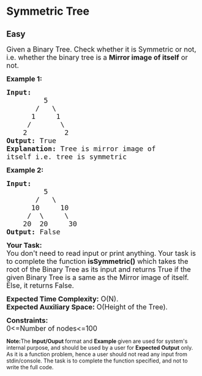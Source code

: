 # Symmetric Tree
## Easy 
<div class="problem-statement" style="user-select: auto;">
                <p style="user-select: auto;"></p><p style="user-select: auto;"><span style="font-size: 18px; user-select: auto;">Given a Binary Tree. Check whether it&nbsp;is&nbsp;Symmetric&nbsp;or not, i.e. whether the binary tree is a&nbsp;<strong style="user-select: auto;">Mirror image of itself</strong> or not.</span></p>

<p style="user-select: auto;"><span style="font-size: 18px; user-select: auto;"><strong style="user-select: auto;">Example 1:</strong></span></p>

<pre style="user-select: auto;"><span style="font-size: 18px; user-select: auto;"><strong style="user-select: auto;">Input:
</strong>         5
       /   \
      1     1
     /       \
    2         2<strong style="user-select: auto;">
Output: </strong>True<strong style="user-select: auto;">
Explanation: </strong>Tree is mirror image of
itself i.e. tree is symmetric</span>
</pre>

<p style="user-select: auto;"><span style="font-size: 18px; user-select: auto;"><strong style="user-select: auto;">Example 2:</strong></span></p>

<pre style="user-select: auto;"><span style="font-size: 18px; user-select: auto;"><strong style="user-select: auto;">Input:
</strong>         5
       /   \
      10     10
     /  \     \
    20  20     30<strong style="user-select: auto;">
Output: </strong>False</span></pre>

<p style="user-select: auto;"><span style="font-size: 18px; user-select: auto;"><strong style="user-select: auto;">Your Task:</strong><br style="user-select: auto;">
You don't need to read input or print anything. Your task is to complete the function&nbsp;<strong style="user-select: auto;">isSymmetric()</strong>&nbsp;which takes the root of the Binary Tree as its input and returns True if the given Binary Tree is a same as the Mirror image of itself. Else, it returns False.</span></p>

<p style="user-select: auto;"><span style="font-size: 18px; user-select: auto;"><strong style="user-select: auto;">Expected Time Complexity:</strong>&nbsp;O(N).<br style="user-select: auto;">
<strong style="user-select: auto;">Expected Auxiliary Space:</strong>&nbsp;O(Height of the Tree).</span></p>

<p style="user-select: auto;"><span style="font-size: 18px; user-select: auto;"><strong style="user-select: auto;">Constraints:</strong><br style="user-select: auto;">
0&lt;=Number of nodes&lt;=100</span></p>

<p style="user-select: auto;"><strong style="user-select: auto;">Note:</strong>The <strong style="user-select: auto;">Input/Ouput </strong>format and <strong style="user-select: auto;">Example </strong>given are used for system's internal purpose, and should be used by a user for <strong style="user-select: auto;">Expected Output</strong> only. As it is a function problem, hence a user should not read any input from stdin/console. The task is to complete the function specified, and not to write the full code.</p>

<p style="user-select: auto;">&nbsp;</p>
 <p style="user-select: auto;"></p>
            </div>